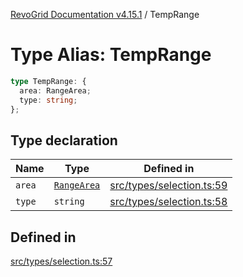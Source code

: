 [RevoGrid Documentation v4.15.1](README.md) / TempRange

# Type Alias: TempRange

```ts
type TempRange: {
  area: RangeArea;
  type: string;
};
```

## Type declaration

| Name | Type | Defined in |
| ------ | ------ | ------ |
| `area` | [`RangeArea`](TypeAlias.RangeArea.md) | [src/types/selection.ts:59](https://github.com/revolist/revogrid/blob/9d06c9d1de184a8cd977144efe5186ec5a7312cb/src/types/selection.ts#L59) |
| `type` | `string` | [src/types/selection.ts:58](https://github.com/revolist/revogrid/blob/9d06c9d1de184a8cd977144efe5186ec5a7312cb/src/types/selection.ts#L58) |

## Defined in

[src/types/selection.ts:57](https://github.com/revolist/revogrid/blob/9d06c9d1de184a8cd977144efe5186ec5a7312cb/src/types/selection.ts#L57)
